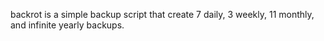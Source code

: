backrot is a simple backup script that create 7 daily, 3 weekly, 11 monthly,
and infinite yearly backups.
